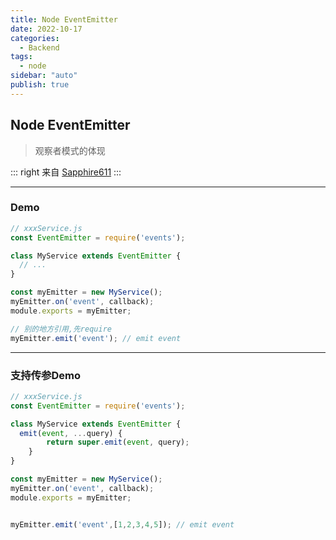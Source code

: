 ```yaml
---
title: Node EventEmitter
date: 2022-10-17
categories:
  - Backend
tags:
  - node
sidebar: "auto"
publish: true
---
```


## Node EventEmitter

> 观察者模式的体现

::: right
来自 [Sapphire611](http://sapphire611.github.io)
:::


---
### Demo

``` js
// xxxService.js
const EventEmitter = require('events');

class MyService extends EventEmitter {
  // ...
}

const myEmitter = new MyService();
myEmitter.on('event', callback);
module.exports = myEmitter;

// 别的地方引用,先require
myEmitter.emit('event'); // emit event
```

---

### 支持传参Demo

```js
// xxxService.js
const EventEmitter = require('events');

class MyService extends EventEmitter {
  emit(event, ...query) { 
		return super.emit(event, query);
	}
}

const myEmitter = new MyService();
myEmitter.on('event', callback);
module.exports = myEmitter;


myEmitter.emit('event',[1,2,3,4,5]); // emit event
```